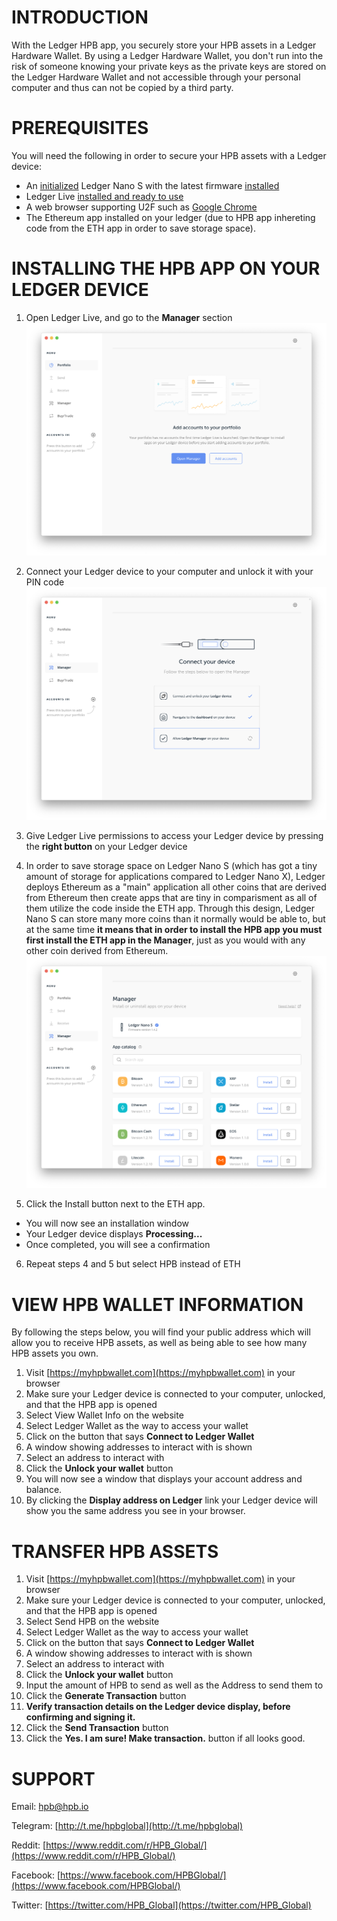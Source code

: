 # INTRODUCTION
With the Ledger HPB app, you securely store your HPB assets in a Ledger Hardware Wallet. By using a Ledger Hardware Wallet, you don't run into the risk of someone knowing your private keys as the private keys are stored on the Ledger Hardware Wallet and not accessible through your personal computer and thus can not be copied by a third party.

# PREREQUISITES
You will need the following in order to secure your HPB assets with a Ledger device:

* An [initialized](https://support.ledgerwallet.com/hc/en-us/articles/360000613793) Ledger Nano S with the latest firmware [installed](https://support.ledgerwallet.com/hc/en-us/articles/360002731113)
* Ledger Live [installed and ready to use](https://support.ledgerwallet.com/hc/en-us/articles/360006395233)
* A web browser supporting U2F such as [Google Chrome](https://www.google.com/chrome/)
* The Ethereum app installed on your ledger (due to HPB app inhereting code from the ETH app in order to save storage space).

# INSTALLING THE HPB APP ON YOUR LEDGER DEVICE
1. Open Ledger Live, and go to the **Manager** section
![alt text](https://github.com/Nicemanss/ledger-doc/blob/master/images/LedgerLive.png "Ledger Live Manager")

2. Connect your Ledger device to your computer and unlock it with your PIN code
![alt text](https://github.com/Nicemanss/ledger-doc/blob/master/images/AllowLedger.png "Connect Device")

3. Give Ledger Live permissions to access your Ledger device by pressing the **right button** on your Ledger device 
4. In order to save storage space on Ledger Nano S (which has got a tiny amount of storage for applications compared to Ledger Nano X), Ledger deploys Ethereum as a "main" application all other coins that are derived from Ethereum then create apps that are tiny in comparisment as all of them utilize the code inside the ETH app. Through this design, Ledger Nano S can store many more coins than it normally would be able to, but at the same time **it means that in order to install the HPB app you must first install the ETH app in the Manager**, just as you would with any other coin derived from Ethereum.
![alt text](https://github.com/Nicemanss/ledger-doc/blob/master/images/AppManager.png "App Manager")
5. Click the Install button next to the ETH app.
* You will now see an installation window
* Your Ledger device displays **Processing...**
* Once completed, you will see a confirmation
6. Repeat steps 4 and 5 but select HPB instead of ETH


# VIEW HPB WALLET INFORMATION
By following the steps below, you will find your public address which will allow you to receive HPB assets, as well as being able to see how many HPB assets you own.
1. Visit [https://myhpbwallet.com](https://myhpbwallet.com) in your browser
2. Make sure your Ledger device is connected to your computer, unlocked, and that the HPB app is opened
3. Select View Wallet Info on the website
4. Select Ledger Wallet as the way to access your wallet
5. Click on the button that says **Connect to Ledger Wallet**
6. A window showing addresses to interact with is shown
7. Select an address to interact with
8. Click the **Unlock your wallet** button
9. You will now see a window that displays your account address and balance.
10. By clicking the **Display address on Ledger** link your Ledger device will show you the same address you see in your browser.

# TRANSFER HPB ASSETS
1. Visit [https://myhpbwallet.com](https://myhpbwallet.com) in your browser
2. Make sure your Ledger device is connected to your computer, unlocked, and that the HPB app is opened
3. Select Send HPB on the website
4. Select Ledger Wallet as the way to access your wallet
5. Click on the button that says **Connect to Ledger Wallet**
6. A window showing addresses to interact with is shown
7. Select an address to interact with
8. Click the **Unlock your wallet** button
9. Input the amount of HPB to send as well as the Address to send them to
10. Click the **Generate Transaction** button
11. **Verify transaction details on the Ledger device display, before confirming and signing it.**
12. Click the **Send Transaction** button
13. Click the **Yes. I am sure! Make transaction.** button if all looks good.


# SUPPORT
Email: [hpb@hpb.io](mailto:hpb@hpb.io)

Telegram: [http://t.me/hpbglobal](http://t.me/hpbglobal)

Reddit: [https://www.reddit.com/r/HPB_Global/](https://www.reddit.com/r/HPB_Global/)

Facebook: [https://www.facebook.com/HPBGlobal/](https://www.facebook.com/HPBGlobal/)

Twitter: [https://twitter.com/HPB_Global](https://twitter.com/HPB_Global)
